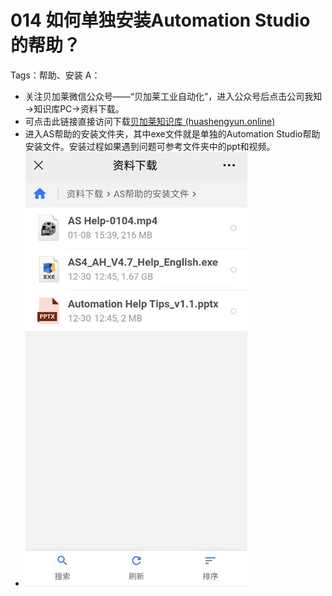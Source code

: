 # 014 如何单独安装Automation Studio的帮助？
Tags：帮助、安装
A：
- 关注贝加莱微信公众号——“贝加莱工业自动化”，进入公众号后点击公司我知→知识库PC→资料下载。
- 可点击此链接直接访问下载[贝加莱知识库 (huashengyun.online)](https://brtechs.huashengyun.online/index.php?mod=bjl&do=file&gid=19#group&do=file&gid=19&fid=217)
- 进入AS帮助的安装文件夹，其中exe文件就是单独的Automation Studio帮助安装文件。安装过程如果遇到问题可参考文件夹中的ppt和视频。
- ![Img](FILES/014%20如何单独安装Automation%20Studio的帮助？.md/img-20220530003034.png)
